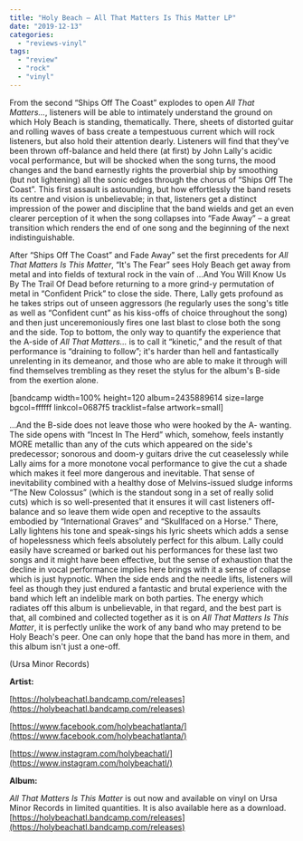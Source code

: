 ```yaml
---
title: "Holy Beach – All That Matters Is This Matter LP"
date: "2019-12-13"
categories: 
  - "reviews-vinyl"
tags: 
  - "review"
  - "rock"
  - "vinyl"
---
```


From the second “Ships Off The Coast” explodes to open _All That Matters..._, listeners will be able to intimately understand the ground on which Holy Beach is standing, thematically. There, sheets of distorted guitar and rolling waves of bass create a tempestuous current which will rock listeners, but also hold their attention dearly. Listeners will find that they've been thrown off-balance and held there (at first) by John Lally's acidic vocal performance, but will be shocked when the song turns, the mood changes and the band earnestly rights the proverbial ship by smoothing (but not lightening) all the sonic edges through the chorus of “Ships Off The Coast”. This first assault is astounding, but how effortlessly the band resets its centre and vision is unbelievable; in that, listeners get a distinct impression of the power and discipline that the band wields and get an even clearer perception of it when the song collapses into “Fade Away” – a great transition which renders the end of one song and the beginning of the next indistinguishable.

After “Ships Off The Coast” and Fade Away” set the first precedents for _All That Matters Is This Matter_, “It's The Fear” sees Holy Beach get away from metal and into fields of textural rock in the vain of ...And You Will Know Us By The Trail Of Dead before returning to a more grind-y permutation of metal in “Confident Prick” to close the side. There, Lally gets profound as he takes strips out of unseen aggressors (he regularly uses the song's title as well as “Confident cunt” as his kiss-offs of choice throughout the song) and then just unceremoniously fires one last blast to close both the song and the side. Top to bottom, the only way to quantify the experience that the A-side of _All That Matters..._ is to call it “kinetic,” and the result of that performance is “draining to follow”; it's harder than hell and fantastically unrelenting in its demeanor, and those who are able to make it through will find themselves trembling as they reset the stylus for the album's B-side from the exertion alone.

\[bandcamp width=100% height=120 album=2435889614 size=large bgcol=ffffff linkcol=0687f5 tracklist=false artwork=small\]

...And the B-side does not leave those who were hooked by the A- wanting. The side opens with “Incest In The Herd” which, somehow, feels instantly MORE metallic than any of the cuts which appeared on the side's predecessor; sonorous and doom-y guitars drive the cut ceaselessly while Lally aims for a more monotone vocal performance to give the cut a shade which makes it feel more dangerous and inevitable. That sense of inevitability combined with a healthy dose of Melvins-issued sludge informs “The New Colossus” (which is the standout song in a set of really solid cuts) which is so well-presented that it ensures it will cast listeners off-balance and so leave them wide open and receptive to the assaults embodied by “International Graves” and “Skullfaced on a Horse.” There, Lally lightens his tone and speak-sings his lyric sheets which adds a sense of hopelessness which feels absolutely perfect for this album. Lally could easily have screamed or barked out his performances for these last two songs and it might have been effective, but the sense of exhaustion that the decline in vocal performance implies here brings with it a sense of collapse which is just hypnotic. When the side ends and the needle lifts, listeners will feel as though they just endured a fantastic and brutal experience with the band which left an indelible mark on both parties. The energy which radiates off this album is unbelievable, in that regard, and the best part is that, all combined and collected together as it is on _All That Matters Is This Matter_, it is perfectly unlike the work of any band who may pretend to be Holy Beach's peer. One can only hope that the band has more in them, and this album isn't just a one-off. 

(Ursa Minor Records)

**Artist:**

[https://holybeachatl.bandcamp.com/releases](https://holybeachatl.bandcamp.com/releases)

[https://www.facebook.com/holybeachatlanta/](https://www.facebook.com/holybeachatlanta/)

[https://www.instagram.com/holybeachatl/](https://www.instagram.com/holybeachatl/)

**Album:**

_All That Matters Is This Matter_ is out now and available on vinyl on Ursa Minor Records in limited quantities. It is also available here as a download. [https://holybeachatl.bandcamp.com/releases](https://holybeachatl.bandcamp.com/releases)
